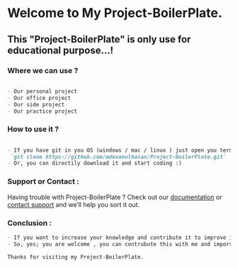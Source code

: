 # Welcome to My Project-BoilerPlate.

## This "Project-BoilerPlate" is only use for educational purpose...!

### Where we can use ?

```markdown

- Our personal project
- Our office project
- Our side project
- Our practice project

```
### How to use it ?

```markdown

- If you have git in you OS (windows / mac / linux ) just open you terminal(mac/linux) or cmd(windows) and type
 `git clone https://github.com/mdevanulhasan/Project-BoilerPlate.git`
- Or, you can directily download it and start coding :)

```
### Support or Contact :

Having trouble with Project-BoilerPlate ? Check out our [documentation](https://mdevanulhasan.blogspot.com) or [contact support](mailto:mdevanulhasan@gmail.com) and we’ll help you sort it out.

### Conclusion :

```markdown
- If you want to increase your knowledge and contribute it to improve it more.
- So, yes; you are welcome , you can contrubute this with me and imporve this demos.
```

``` Thanks for visiting my Project-BoilerPlate. ```
